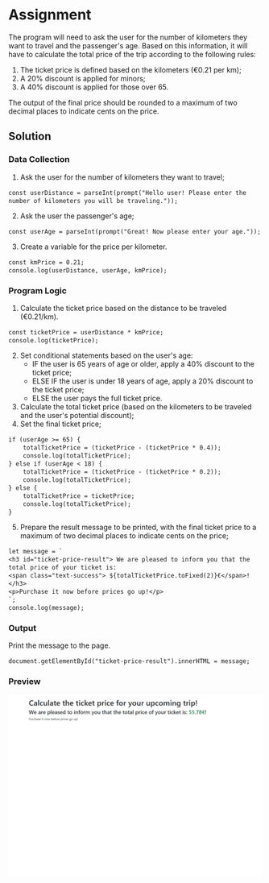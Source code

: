 # Assignment
The program will need to ask the user for the number of kilometers they want to travel and the passenger's age. 
Based on this information, it will have to calculate the total price of the trip according to the following rules:

1. The ticket price is defined based on the kilometers (€0.21 per km);
2. A 20% discount is applied for minors; 
3. A 40% discount is applied for those over 65.

The output of the final price should be rounded to a maximum of two decimal places to indicate cents on the price.

## Solution

### Data Collection
1. Ask the user for the number of kilometers they want to travel;

```
const userDistance = parseInt(prompt("Hello user! Please enter the number of kilometers you will be traveling."));
```

2. Ask the user the passenger's age;
        
```
const userAge = parseInt(prompt("Great! Now please enter your age."));
```
3. Create a variable for the price per kilometer.

```
const kmPrice = 0.21;
console.log(userDistance, userAge, kmPrice);
```

### Program Logic
1. Calculate the ticket price based on the distance to be traveled (€0.21/km).

```
const ticketPrice = userDistance * kmPrice;
console.log(ticketPrice);
```

2. Set conditional statements based on the user's age:
    - IF the user is 65 years of age or older, apply a 40% discount to the ticket price;
    - ELSE IF the user is under 18 years of age, apply a 20% discount to the ticket price;
    - ELSE the user pays the full ticket price.
3. Calculate the total ticket price (based on the kilometers to be traveled and the user's potential discount);
4. Set the final ticket price;

```
if (userAge >= 65) {
    totalTicketPrice = (ticketPrice - (ticketPrice * 0.4));
    console.log(totalTicketPrice);
} else if (userAge < 18) {
    totalTicketPrice = (ticketPrice - (ticketPrice * 0.2));
    console.log(totalTicketPrice);
} else {
    totalTicketPrice = ticketPrice; 
    console.log(totalTicketPrice);
}
```

5. Prepare the result message to be printed, with the final ticket price to a maximum of two decimal places to indicate cents on the price;

```
let message = `
<h3 id="ticket-price-result"> We are pleased to inform you that the total price of your ticket is: 
<span class="text-success"> ${totalTicketPrice.toFixed(2)}€</span>!</h3>
<p>Purchase it now before prices go up!</p>
`; 
console.log(message);
```

### Output
Print the message to the page. 

```
document.getElementById("ticket-price-result").innerHTML = message;
```

### Preview
![preview](img/preview.png)